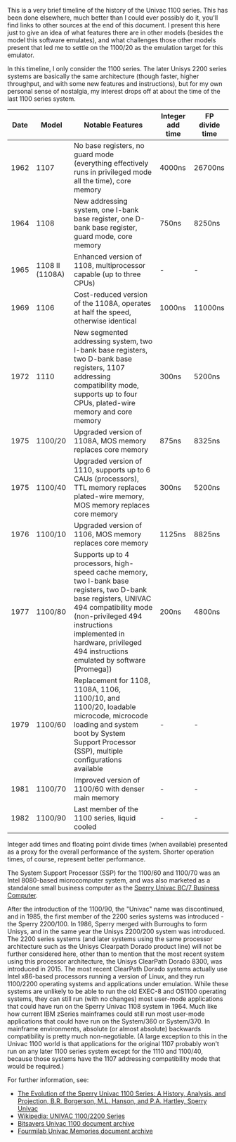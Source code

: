 This is a very brief timeline of the history of the Univac 1100 series.  This has been
done elsewhere, much better than I could ever possibly do it, you'll find links to
other sources at the end of this document.  I present this here just to give an
idea of what features there are in other models (besides the model this software
emulates), and what challenges those other models present that led me to settle
on the 1100/20 as the emulation target for this emulator.

In this timeline, I only consider the 1100 series.  The later Unisys
2200 series systems are basically the same architecture (though
faster, higher throughput, and with some new features and instructions),
but for my own personal sense of nostalgia, my interest drops off at
about the time of the last 1100 series system.

| Date | Model | Notable Features | Integer add time | FP divide time |
|------|-------|------------------|------------------|----------------|
| 1962 | 1107  | No base registers, no guard mode (everything effectively runs in privileged mode all the time), core memory | 4000ns | 26700ns |
| 1964 | 1108  | New addressing system, one I-bank base register, one D-bank base register, guard mode, core memory | 750ns | 8250ns |
| 1965 | 1108 II (1108A) | Enhanced version of 1108, multiprocessor capable (up to three CPUs) | - | - |
| 1969 | 1106 | Cost-reduced version of the 1108A, operates at half the speed, otherwise identical | 1000ns | 11000ns |
| 1972 | 1110 | New segmented addressing system, two I-bank base registers, two D-bank base registers, 1107 addressing compatibility mode, supports up to four CPUs, plated-wire memory and core memory | 300ns | 5200ns |
| 1975 | 1100/20 | Upgraded version of 1108A, MOS memory replaces core memory | 875ns | 8325ns |
| 1975 | 1100/40 | Upgraded version of 1110, supports up to 6 CAUs (processors), TTL memory replaces plated-wire memory, MOS memory replaces core memory | 300ns | 5200ns |
| 1976 | 1100/10 | Upgraded version of 1106, MOS memory replaces core memory | 1125ns | 8825ns |
| 1977 | 1100/80 | Supports up to 4 processors, high-speed cache memory, two I-bank base registers, two D-bank base registers, UNIVAC 494 compatibility mode (non-privileged 494 instructions implemented in hardware, privileged 494 instructions emulated by software [Promega]) | 200ns | 4800ns |
| 1979 | 1100/60 | Replacement for 1108, 1108A, 1106, 1100/10, and 1100/20, loadable microcode, microcode loading and system boot by System Support Processor (SSP), multiple configurations available | - | - |
| 1981 | 1100/70 | Improved version of 1100/60 with denser main memory | - | - |
| 1982 | 1100/90 | Last member of the 1100 series, liquid cooled | - | - |

Integer add times and floating point divide times (when available) presented as a proxy for the overall performance of the system.
Shorter operation times, of course, represent better performance.

The System Support Processor (SSP) for the 1100/60 and 1100/70 was an Intel 8080-based microcomputer system, and
was also marketed as a standalone small business computer as the [Sperry Univac BC/7 Business Computer](https://www.ricomputermuseum.org/collections-gallery/equipment/sperry-univac-bc7-1).

After the introduction of the 1100/90, the "Univac" name was discontinued, and in 1985, the first member of the 2200 series systems
was introduced - the Sperry 2200/100.  In 1986, Sperry merged with Burroughs to form Unisys, and in the same year the Unisys 2200/200
system was introduced.  The 2200 series systems (and later systems using the same processor architecture such as the
Unisys Clearpath Dorado product line) will not be further considered here, other than to mention that the most recent system
using this processor architecture, the Unisys ClearPath Dorado 8300, was introduced in 2015.  The most recent ClearPath Dorado
systems actually use Intel x86-based processors running a version of Linux, and they run 1100/2200 operating systems and applications
under emulation.  While these systems are unlikely to be able to run the old EXEC-8 and OS1100 operating systems, they can still
run (with no changes) most user-mode applications that could have run on the Sperry Univac 1108 system in 1964.  Much like how
current IBM zSeries mainframes could still run most user-mode applications that could have run on the System/360 or System/370.
In mainframe environments, absolute (or almost absolute) backwards compatibility is pretty much non-negotiable.  (A large
exception to this in the Univac 1100 world is that applications for the original 1107 probably won't run on any later 1100 series
system except for the 1110 and 1100/40, because those systems have the 1107 addressing compatibility mode that would be
required.)

For further information, see:

* [The Evolution of the Sperry Univac 1100 Series: A History, Analysis, and Projection, B.R. Borgerson, M.L. Hanson, and P.A. Hartley, Sperry Univac](https://dl.acm.org/doi/pdf/10.1145/359327.359334)
* [Wikipedia: UNIVAC 1100/2200 Series](https://en.wikipedia.org/wiki/UNIVAC_1100/2200_series)
* [Bitsavers Univac 1100 document archive](https://bitsavers.org/pdf/univac/1100)
* [Fourmilab Univac Memories document archive](https://www.fourmilab.ch/documents/univac/manuals/)
